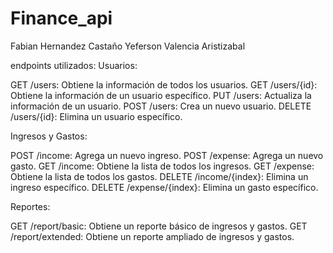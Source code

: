 # Finance_api
Fabian Hernandez Castaño
Yeferson Valencia Aristizabal

endpoints utilizados:
Usuarios:

GET /users: Obtiene la información de todos los usuarios.
GET /users/{id}: Obtiene la información de un usuario específico.
PUT /users: Actualiza la información de un usuario.
POST /users: Crea un nuevo usuario.
DELETE /users/{id}: Elimina un usuario específico.

Ingresos y Gastos:

POST /income: Agrega un nuevo ingreso.
POST /expense: Agrega un nuevo gasto.
GET /income: Obtiene la lista de todos los ingresos.
GET /expense: Obtiene la lista de todos los gastos.
DELETE /income/{index}: Elimina un ingreso específico.
DELETE /expense/{index}: Elimina un gasto específico.

Reportes:

GET /report/basic: Obtiene un reporte básico de ingresos y gastos.
GET /report/extended: Obtiene un reporte ampliado de ingresos y gastos.
